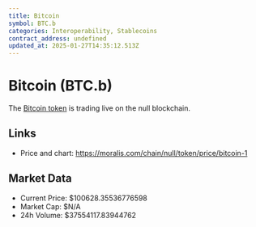 ```yaml
---
title: Bitcoin
symbol: BTC.b
categories: Interoperability, Stablecoins
contract_address: undefined
updated_at: 2025-01-27T14:35:12.513Z
---
```


# Bitcoin (BTC.b)
The [Bitcoin token](https://moralis.com/chain/null/token/price/bitcoin-1) is trading live on the null blockchain.

## Links
- Price and chart: https://moralis.com/chain/null/token/price/bitcoin-1

## Market Data
- Current Price: $100628.35536776598
- Market Cap: $N/A
- 24h Volume: $37554117.83944762
